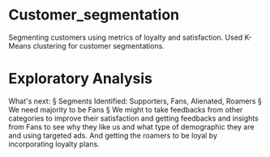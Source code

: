# Customer_segmentation
Segmenting customers using metrics of loyalty and satisfaction.
Used K-Means clustering for customer segmentations.
	
# Exploratory Analysis
What's next:
			§ Segments Identified: Supporters, Fans, Alienated, Roamers
			§ We need majority to be Fans
			§ We might to take feedbacks from other categories to improve their satisfaction and 
        getting feedbacks and insights from Fans to see why they like us and what type of 
        demographic they are and using targeted ads.
        And getting the roamers to be loyal by incorporating loyalty plans.
